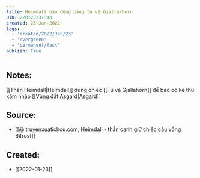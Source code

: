 ```yaml
---
title: Heimdall báo động bằng tù và Gjallarhorn
UID: 220123231543
created: 23-Jan-2022
tags:
  - 'created/2022/Jan/23'
  - 'evergreen'
  - 'permanent/fact'
publish: True
---
```

## Notes:
[[Thần Heimdall|Heimdall]] dùng chiếc [[Tù và Gjallahorn]] để báo có kẻ thù xâm nhập [[Vùng đất Asgard|Asgard]]

## Source:
- [[@ truyenxuatichcu.com, Heimdall - thần canh giữ chiếc cầu vồng Bifrost]]


## Created:
- [[2022-01-23]]
